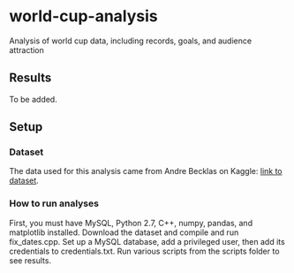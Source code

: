 # world-cup-analysis

Analysis of world cup data, including records, goals, and audience attraction

## Results

To be added.

## Setup

### Dataset

The data used for this analysis came from Andre Becklas on Kaggle: [link to dataset](https://www.kaggle.com/abecklas/fifa-world-cup).

### How to run analyses

First, you must have MySQL, Python 2.7, C++, numpy, pandas, and matplotlib installed. Download the dataset and compile and run fix_dates.cpp. Set up a MySQL database, add a privileged user, then add its credentials to credentials.txt.
Run various scripts from the scripts folder to see results.
